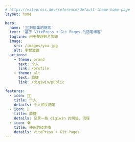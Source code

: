 ```yaml
---
# https://vitepress.dev/reference/default-theme-home-page
layout: home

hero:
  name: '🍭🐳刘捣蛋的随笔'
  text: '基于 VitePress + Git Pages 的随笔博客'
  tagline: 用于整理碎片知识
  image:
    src: /images/you.jpg
    alt: 宇智波鼬
  actions:
    - theme: brand
      text: 个人
      link: /profile
    - theme: alt
      text: 鼎捷
      link: /digiwin/public

features:
  - icon: 🧑‍💻
    title: 个人
    details: 个人相关随笔
  - icon: 💼
    title: 鼎捷
    details: 记录一些 digiwin 的网址、流程
  - icon: 🛠️
    title: 使用的技术栈
    details: VitePress + Git Pages
---
```

